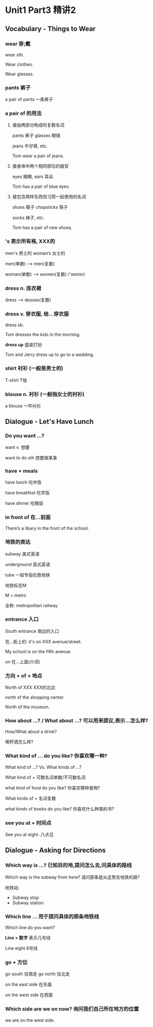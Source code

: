 # Unit1 Part3 精讲2

## Vocabulary - Things to Wear

### wear 穿;戴

wear sth.

Wear clothes.

Wear glasses.

### pants 裤子

a pair of pants 一条裤子

### a pair of 的用法

1. 接由两部分构成的复数名词

   pants 裤子 glasses 眼镜

   jeans 牛仔裤, etc.

   Tom wear a pair of jeans.

2. 接身体中两个相同部位的器官

   eyes 眼睛, ears 耳朵

   Tom has a pair of blue eyes.

3. 接包含两样东西但习惯一起使用的名词

   shoes 鞋子 chopsticks 筷子

   socks 袜子, etc.

   Tom has a pair of new shoes.

### 's 表示所有格, XXX的

men's 男士的 woman‘s 女士的

men\(单数\) --&gt; men\(复数\)

woman\(单数\) --&gt; women\(复数\) /'wɪmɪn/

### dress n. 连衣裙

dress --&gt; desses\(复数\)

### dress v. 穿衣服, 给...穿衣服

dress sb.

Tom dresses the kids in the morning.

**dress up** 盛装打扮

Tom and Jerry dress up to go to a wedding.

### shirt 衬衫 \(一般是男士的\)

T-shirt T恤

### blouse n. 衬衫 \(一般指女士的衬衫\)

a blouse 一件衬衫

## Dialogue - Let's Have Lunch

### Do you want ...?

want v. 想要

want to do sth 想要做某事

### have + meals

have lunch 吃中饭

have breakfest 吃早饭

have dinner 吃晚饭

### in front of 在...前面

There‘s a libary in the front of the school.

### 地铁的表达

subway 美式英语

underground 英式英语

tube 一般专指伦敦地铁

地铁标志M

M = metro

全称: metropolitan railway

### entrance 入口

South entrance 南边的入口

在...街上的: it's on XXX avenue/street.

My school is on the fifth avenue.

on 在...上面\(介词\)

### 方向 + of + 地点

North of XXX XXX的北边

north of the shopping center.

North of the museum.

### How about ...? / What about ...? 可以用来提议,表示...怎么样?

How/What about a drink?

喝杯酒怎么样?

### What kind of ... do you like? 你喜欢哪一种?

What kind of ...? Vs. What kinds of ...?

What kind of + 可数名词单数/不可数名词

what kind of food do you like? 你喜欢哪种食物?

What kinds of + 名词复数

what kinds of books do you like? 你喜欢什么种类的书?

### see you at + 时间点

See you at eight. 八点见

## Dialogue - Asking for Directions

### Which way is ...? 已知目的地,提问怎么去,问具体的路线

Which way is the subway from here? 请问那条是从这里去地铁的路?

地铁站:

* Subway stop
* Subway station

### Which line ... 用于提问具体的那条地铁线

Which line do you want?

**Line + 数字** 表示几号线

Line eight 8号线

### go + 方位

go south 往南走 go north 往北走

on the east side 在东面

on the west side 在西面

### Which side are we on now? 询问我们自己所在地方的位置

we are on the west side.

